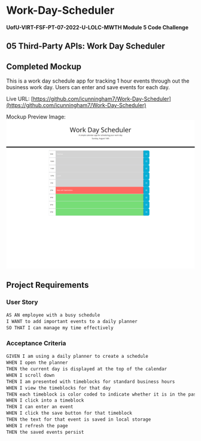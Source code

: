 # Work-Day-Scheduler
#### UofU-VIRT-FSF-PT-07-2022-U-LOLC-MWTH Module 5 Code Challenge

## 05 Third-Party APIs: Work Day Scheduler

## Completed Mockup
This is a work day schedule app for tracking 1 hour events through out the business work day. Users can enter and save events for each day. 

Live URL: [https://github.com/icunningham7/Work-Day-Scheduler](https://github.com/icunningham7/Work-Day-Scheduler)

Mockup Preview Image:
![Work Day Scheduler Mockup](./Assets/chrome_m4klkf19BT.png)


## Project Requirements

### User Story

```md
AS AN employee with a busy schedule
I WANT to add important events to a daily planner
SO THAT I can manage my time effectively
```

### Acceptance Criteria

```md
GIVEN I am using a daily planner to create a schedule
WHEN I open the planner
THEN the current day is displayed at the top of the calendar
WHEN I scroll down
THEN I am presented with timeblocks for standard business hours
WHEN I view the timeblocks for that day
THEN each timeblock is color coded to indicate whether it is in the past, present, or future
WHEN I click into a timeblock
THEN I can enter an event
WHEN I click the save button for that timeblock
THEN the text for that event is saved in local storage
WHEN I refresh the page
THEN the saved events persist
```
